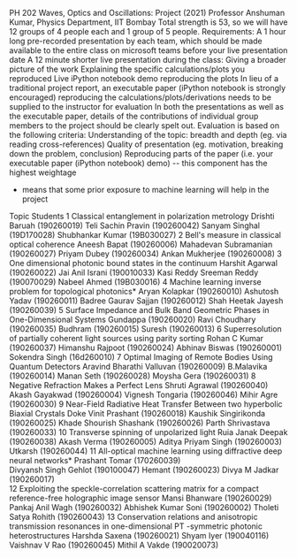 PH 202 Waves, Optics and Oscillations: Project (2021)
Professor Anshuman Kumar, Physics Department, IIT Bombay
Total strength is 53, so we will have 12 groups of 4 people each and 1 group of 5 people.
Requirements:
A 1 hour long pre-recorded presentation by each team, which should be made available to the entire class on microsoft teams before your live presentation date
A 12 minute shorter live presentation during the class:
Giving a broader picture of the work
Explaining the specific calculations/plots you reproduced
Live iPython notebook demo reproducing the plots
In lieu of a traditional project report, an executable paper (iPython notebook is strongly encouraged) reproducing the calculations/plots/derivations needs to be supplied to the instructor for evaluation
In both the presentations as well as the executable paper, details of the contributions of individual group members to the project should be clearly spelt out.
Evaluation is based on the following criteria:
Understanding of the topic: breadth and depth (eg. via reading cross-references)
Quality of presentation (eg. motivation, breaking down the problem, conclusion)
Reproducing parts of the paper (i.e. your executable paper (iPython notebook) demo) -- this component has the highest weightage

* means that some prior exposure to machine learning will help in the project



Topic
Students
1
Classical entanglement in polarization metrology
Drishti Baruah (190260019)
Teli Sachin Pravin (190260042) 
Sanyam Singhal (19D170028)
Shubhankar Kumar (19B030027)
2
Bell's measure in classical optical coherence
Aneesh Bapat (190260006)
Mahadevan Subramanian (190260027)
Priyam Dubey (190260034)
Ankan Mukherjee (190260008)
3
One dimensional photonic bound states in the continuum
 Harshit Agarwal (190260022)
 Jai Anil Israni (190010033)
 Kasi Reddy Sreeman Reddy (190070029)
 Nabeel Ahmed (19B030016)
4
Machine learning inverse problem for topological photonics*
Aryan Kolapkar (190260010)
Ashutosh Yadav (190260011)
Badree Gaurav Sajjan (190260012)
Shah Heetak Jayesh (190260039)
5
Surface Impedance and Bulk Band Geometric Phases in One-Dimensional Systems
Gundappa (190260020)
Ravi Choudhary (190260035)
Budhram (190260015)
Suresh (190260013)
6
Superresolution of partially coherent light sources using parity sorting
Rohan C Kumar (190260037)
Himanshu Rajpoot (190260024) 
Abhinav Biswas (190260001) 
Sokendra Singh (16d260010)
7
Optimal Imaging of Remote Bodies Using Quantum Detectors
Aravind Bharathi Valluvan (190260009)
B.Malavika (190260014)
Manan Seth (190260028)
Moysha Gera (190260031)
8
Negative Refraction Makes a Perfect Lens
Shruti Agrawal (190260040)
Akash Gayakwad (190260004)
Vignesh Tongaria (190260046)
Mihir Agre (190260030)
9
Near-Field Radiative Heat Transfer Between two hyperbolic Biaxial Crystals
Doke Vinit Prashant (190260018)
Kaushik Singirikonda (190260025)
Khade Shourish Shashank (190260026)
Parth Shrivastava (190260033)
10
Transverse spinning of unpolarized light
Ruia Janak Deepak (190260038)
Akash Verma (190260005)
Aditya Priyam Singh (190260003)
Utkarsh (190260044)
11
All-optical machine learning using diffractive deep neural networks*
Prashant Tomar (170260039)                                                               
Divyansh Singh Gehlot (190100047)                                                        Hemant (190260023)                                                                                Divya M Jadkar (190260017)   
12
Exploiting the speckle-correlation scattering matrix for a compact reference-free holographic image sensor
 Mansi Bhanware (190260029)
 Pankaj Anil Wagh (190260032)
 Abhishek Kumar Soni (190260002)
 Tholeti Satya Rohith (190260043)
13
Conservation relations and anisotropic transmission resonances in one-dimensional
PT -symmetric photonic heterostructures
 Harshda Saxena (190260021)
 Shyam Iyer (190040116)
 Vaishnav V Rao (190260045)
 Mithil A Vakde (190020073)


